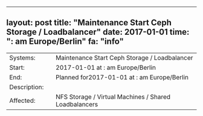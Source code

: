 --- 
 layout: post 
 title: "Maintenance Start Ceph Storage / Loadbalancer" 
 date: 2017-01-01 
 time: ": am Europe/Berlin" 
 fa: "info" 
 --- 
 |                   |   |                                                                      | 
 |-------------------|---|----------------------------------------------------------------------| 
 | Systems:          |   | Maintenance Start Ceph Storage / Loadbalancer| 
 | Start:            |   | 2017-01-01 at : am Europe/Berlin | 
 | End:              |   | Planned for2017-01-01 at : am  Europe/Berlin | 
 | Description:      |   | | 
 | Affected:         |   | NFS Storage / Virtual Machines / Shared Loadbalancers | 
